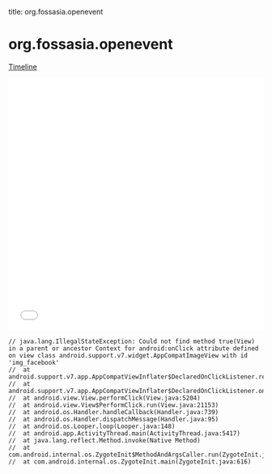 title: org.fossasia.openevent

# org.fossasia.openevent

[Timeline](./vis-timeline.html)

<iframe src="./vis-timeline.html" width="100%" height="500px" style="border:none;"></iframe>

```
// java.lang.IllegalStateException: Could not find method true(View) in a parent or ancestor Context for android:onClick attribute defined on view class android.support.v7.widget.AppCompatImageView with id 'img_facebook'
// 	at android.support.v7.app.AppCompatViewInflater$DeclaredOnClickListener.resolveMethod(AppCompatViewInflater.java:327)
// 	at android.support.v7.app.AppCompatViewInflater$DeclaredOnClickListener.onClick(AppCompatViewInflater.java:284)
// 	at android.view.View.performClick(View.java:5204)
// 	at android.view.View$PerformClick.run(View.java:21153)
// 	at android.os.Handler.handleCallback(Handler.java:739)
// 	at android.os.Handler.dispatchMessage(Handler.java:95)
// 	at android.os.Looper.loop(Looper.java:148)
// 	at android.app.ActivityThread.main(ActivityThread.java:5417)
// 	at java.lang.reflect.Method.invoke(Native Method)
// 	at com.android.internal.os.ZygoteInit$MethodAndArgsCaller.run(ZygoteInit.java:726)
// 	at com.android.internal.os.ZygoteInit.main(ZygoteInit.java:616)

```



